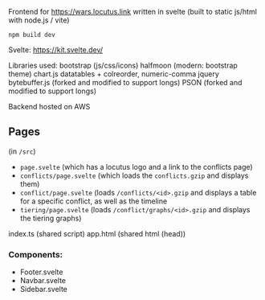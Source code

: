 Frontend for https://wars.locutus.link written in svelte
(built to static js/html with node.js / vite)

`npm build dev`

Svelte: <https://kit.svelte.dev/>

Libraries used:
bootstrap (js/css/icons)
halfmoon (modern: bootstrap theme)
chart.js
datatables + colreorder, numeric-comma
jquery
bytebuffer.js (forked and modified to support longs)
PSON (forked and modified to support longs)

Backend hosted on AWS

## Pages
(in `/src`)
- `page.svelte` (which has a locutus logo and a link to the conflicts page)
- `conflicts/page.svelte` (which loads the `conflicts.gzip` and displays them)
- `conflict/page.svelte` (loads `/conflicts/<id>.gzip` and displays a table for a specific conflict, as well as the timeline
- `tiering/page.svelte` (loads `/conflict/graphs/<id>.gzip` and displays the tiering graphs)

index.ts (shared script)
app.html (shared html (head))

### Components:
- Footer.svelte
- Navbar.svelte
- Sidebar.svelte